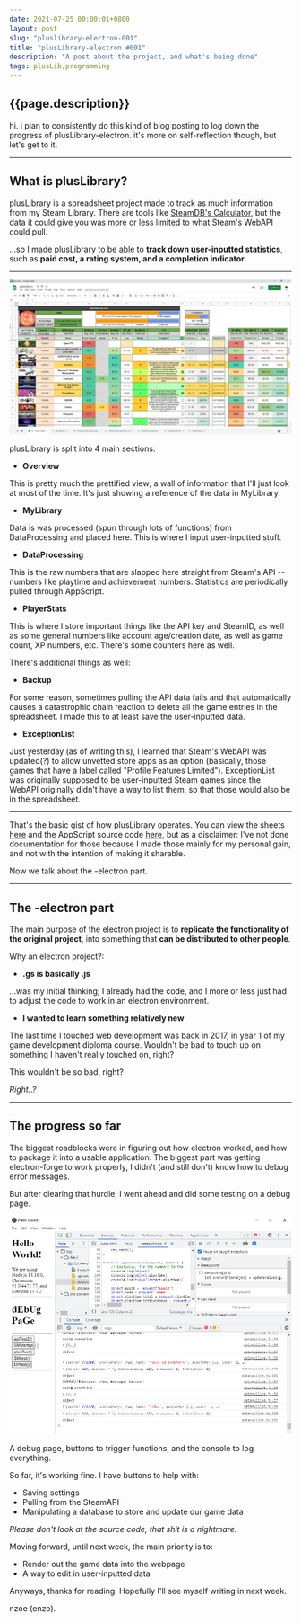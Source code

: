 ```yaml
---
date: 2021-07-25 00:00:01+0800
layout: post
slug: "pluslibrary-electron-001"
title: "plusLibrary-electron #001"
description: "A post about the project, and what's being done"
tags: plusLib,programming
---
```

## {{page.description}}

hi. i plan to consistently do this kind of blog posting to log down the progress of plusLibrary-electron.
it's more on self-reflection though, but let's get to it.

---

## What is plusLibrary?

plusLibrary is a spreadsheet project made to track as much information from my Steam Library.
There are tools like [SteamDB's Calculator](https://steamdb.info/calculator/), but the data it could give you was more or less limited to what Steam's WebAPI could pull.

...so I made plusLibrary to be able to **track down user-inputted statistics**, such as **paid cost, a rating system, and a completion indicator**. <!--more-->

---

[![001_01](\assets\images\plusLib\001_1.png)](\assets\images\plusLib\001_1.png)

plusLibrary is split into 4 main sections:

- **Overview**

This is pretty much the prettified view; a wall of information that I'll just look at most of the time. It's just showing a reference of the data in MyLibrary.

- **MyLibrary**

Data is was processed (spun through lots of functions) from DataProcessing and placed here. This is where I input user-inputted stuff.

- **DataProcessing**

This is the raw numbers that are slapped here straight from Steam's API -- numbers like playtime and achievement numbers. Statistics are periodically pulled through AppScript.

- **PlayerStats**

This is where I store important things like the API key and SteamID, as well as some general numbers like account age/creation date, as well as game count, XP numbers, etc. There's some counters here as well.

There's additional things as well:

- **Backup**

For some reason, sometimes pulling the API data fails and that automatically causes a catastrophic chain reaction to delete all the game entries in the spreadsheet. I made this to at least save the user-inputted data.

- **ExceptionList**

Just yesterday (as of writing this), I learned that Steam's WebAPI was updated(?) to allow unvetted store apps as an option (basically, those games that have a label called "Profile Features Limited"). ExceptionList was originally supposed to be user-inputted Steam games since the WebAPI originally didn't have a way to list them, so that those would also be in the spreadsheet.

---

That's the basic gist of how plusLibrary operates. You can view the sheets [here](https://docs.google.com/spreadsheets/d/13VnHkpbFelfV0vy9cD1WzceWGk1zwlsq3ZMoxL4Ttuc/edit?usp=sharing) and the AppScript source code [here](https://github.com/nzo-e/plusLibrary), but as a disclaimer: I've not done documentation for those because I made those mainly for my personal gain, and not with the intention of making it sharable.

Now we talk about the -electron part.

---

## The -electron part

The main purpose of the electron project is to **replicate the functionality of the original project**, into something that **can be distributed to other people**.

Why an electron project?:

- **.gs is basically .js**

...was my initial thinking; I already had the code, and I  more or less just had to adjust the code to work in an electron environment.

- **I wanted to learn something relatively new**

The last time I touched web development was back in 2017, in year 1 of my game development diploma course. Wouldn't be bad to touch up on something I haven't really touched on, right?

This wouldn't be so bad, right?

*Right..?*

---

## The progress so far

The biggest roadblocks were in figuring out how electron worked, and how to package it into a usable application. The biggest part was getting electron-forge to work properly, I didn't (and still don't) know how to debug error messages.

But after clearing that hurdle, I went ahead and did some testing on a debug page.

[![001_02](\assets\images\plusLib\001_2.png)](\assets\images\plusLib\001_2.png)

A debug page, buttons to trigger functions, and the console to log everything.

So far, it's working fine. I have buttons to help with:

- Saving settings
- Pulling from the SteamAPI
- Manipulating a database to store and update our game data

*Please don't look at the source code, that shit is a nightmare.*

Moving forward, until next week, the main priority is to:

- Render out the game data into the webpage
- A way to edit in user-inputted data

Anyways, thanks for reading. Hopefully I'll see myself writing in next week.

nzoe (enzo).
